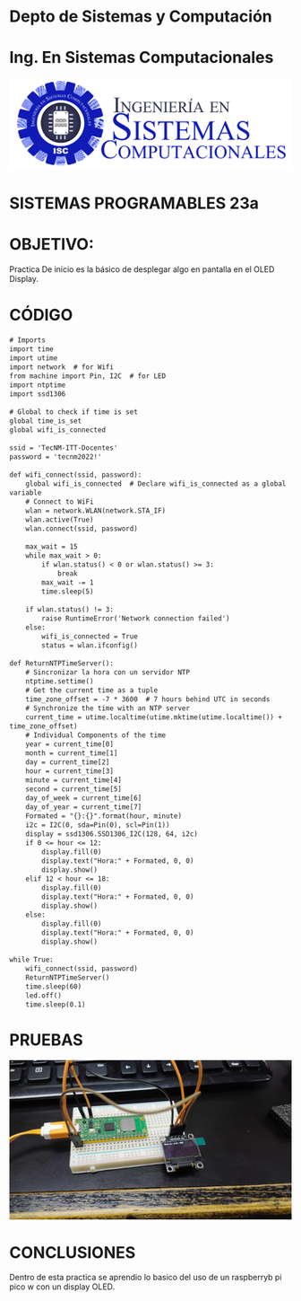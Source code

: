 # Depto de Sistemas y Computación
# Ing. En Sistemas Computacionales

![](Sistemas.png)

# SISTEMAS PROGRAMABLES 23a

# OBJETIVO:

Practica De inicio es la básico de desplegar algo en pantalla en el OLED Display.

# CÓDIGO

    # Imports
    import time
    import utime
    import network  # for Wifi
    from machine import Pin, I2C  # for LED
    import ntptime
    import ssd1306
    
    # Global to check if time is set
    global time_is_set
    global wifi_is_connected
    
    ssid = 'TecNM-ITT-Docentes'
    password = 'tecnm2022!'
    
    def wifi_connect(ssid, password):
        global wifi_is_connected  # Declare wifi_is_connected as a global variable
        # Connect to WiFi
        wlan = network.WLAN(network.STA_IF)
        wlan.active(True)
        wlan.connect(ssid, password)
    
        max_wait = 15
        while max_wait > 0:
            if wlan.status() < 0 or wlan.status() >= 3:
                break
            max_wait -= 1
            time.sleep(5)
    
        if wlan.status() != 3:
            raise RuntimeError('Network connection failed')
        else:
            wifi_is_connected = True
            status = wlan.ifconfig()
    
    def ReturnNTPTimeServer():
        # Sincronizar la hora con un servidor NTP
        ntptime.settime()
        # Get the current time as a tuple
        time_zone_offset = -7 * 3600  # 7 hours behind UTC in seconds
        # Synchronize the time with an NTP server
        current_time = utime.localtime(utime.mktime(utime.localtime()) + time_zone_offset)
        # Individual Components of the time
        year = current_time[0]
        month = current_time[1]
        day = current_time[2]
        hour = current_time[3]
        minute = current_time[4]
        second = current_time[5]
        day_of_week = current_time[6]
        day_of_year = current_time[7]
        Formated = "{}:{}".format(hour, minute)
        i2c = I2C(0, sda=Pin(0), scl=Pin(1))
        display = ssd1306.SSD1306_I2C(128, 64, i2c)
        if 0 <= hour <= 12:
            display.fill(0)
            display.text("Hora:" + Formated, 0, 0)
            display.show()
        elif 12 < hour <= 18:
            display.fill(0)
            display.text("Hora:" + Formated, 0, 0)
            display.show()
        else:
            display.fill(0)
            display.text("Hora:" + Formated, 0, 0)
            display.show()
    
    while True:
        wifi_connect(ssid, password)
        ReturnNTPTimeServer()
        time.sleep(60)
        led.off()
        time.sleep(0.1)

# PRUEBAS

![](P2.jpg)

# CONCLUSIONES

Dentro de esta practica se aprendio lo basico del uso de un raspberryb pi pico w con un display OLED.

